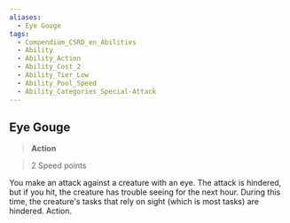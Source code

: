 ```yaml
---
aliases:
  - Eye Gouge
tags:
  - Compendium_CSRD_en_Abilities
  - Ability
  - Ability_Action
  - Ability_Cost_2
  - Ability_Tier_Low
  - Ability_Pool_Speed
  - Ability_Categories_Special-Attack
---
```

  
    
## Eye Gouge    
>**Action**    
>2 Speed points  
    
You make an attack against a creature with an eye. The attack is hindered, but if you hit, the creature has trouble seeing for the next hour. During this time, the creature's tasks that rely on sight (which is most tasks) are hindered. Action.